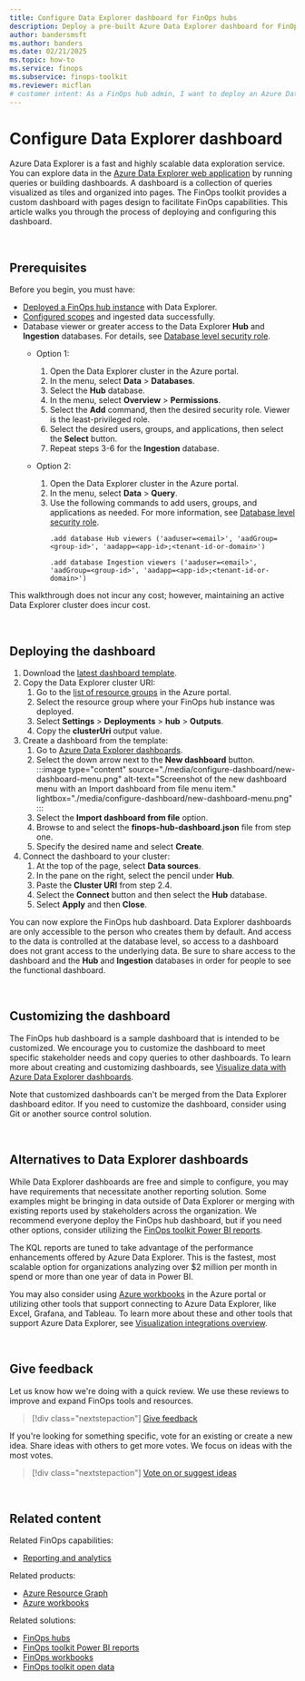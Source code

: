 ```yaml
---
title: Configure Data Explorer dashboard for FinOps hubs
description: Deploy a pre-built Azure Data Explorer dashboard for FinOps hubs to start analyzing cost and usage for your accounts.
author: bandersmsft
ms.author: banders
ms.date: 02/21/2025
ms.topic: how-to
ms.service: finops
ms.subservice: finops-toolkit
ms.reviewer: micflan
# customer intent: As a FinOps hub admin, I want to deploy an Azure Data Explorer dashboard so that I can analyze my costs.
---
```


<!-- markdownlint-disable-next-line MD025 -->
# Configure Data Explorer dashboard

Azure Data Explorer is a fast and highly scalable data exploration service. You can explore data in the [Azure Data Explorer web application](https://dataexplorer.azure.com) by running queries or building dashboards. A dashboard is a collection of queries visualized as tiles and organized into pages. The FinOps toolkit provides a custom dashboard with pages design to facilitate FinOps capabilities. This article walks you through the process of deploying and configuring this dashboard.

<br>

## Prerequisites

Before you begin, you must have:

- [Deployed a FinOps hub instance](finops-hubs-overview.md#create-a-new-hub) with Data Explorer.
- [Configured scopes](configure-scopes.md) and ingested data successfully.
- Database viewer or greater access to the Data Explorer **Hub** and **Ingestion** databases. For details, see [Database level security role](/kusto/management/manage-database-security-roles#database-level-security-roles). 
  - Option 1:
    1. Open the Data Explorer cluster in the Azure portal.
    2. In the menu, select **Data** > **Databases**.
    3. Select the **Hub** database.
    4. In the menu, select **Overview** > **Permissions**.
    5. Select the **Add** command, then the desired security role. Viewer is the least-privileged role.
    6. Select the desired users, groups, and applications, then select the **Select** button.
    7. Repeat steps 3-6 for the **Ingestion** database.
   
  - Option 2:
    1. Open the Data Explorer cluster in the Azure portal.
    2. In the menu, select **Data** > **Query**.
    3. Use the following commands to add users, groups, and applications as needed. For more information, see [Database level security role](/kusto/management/manage-database-security-roles?view=microsoft-fabric#database-level-security-roles).
       ```
       .add database Hub viewers ('aaduser=<email>', 'aadGroup=<group-id>', 'aadapp=<app-id>;<tenant-id-or-domain>')

       .add database Ingestion viewers ('aaduser=<email>', 'aadGroup=<group-id>', 'aadapp=<app-id>;<tenant-id-or-domain>')
       ```


This walkthrough does not incur any cost; however, maintaining an active Data Explorer cluster does incur cost.

<br>

## Deploying the dashboard

1. Download the [latest dashboard template](https://github.com/microsoft/finops-toolkit/releases/latest/download/finops-hub-dashboard.json).
2. Copy the Data Explorer cluster URI:
   1. Go to the [list of resource groups](https://portal.azure.com/#browse/resourcegroups) in the Azure portal.
   2. Select the resource group where your FinOps hub instance was deployed.
   3. Select **Settings** > **Deployments** > **hub** > **Outputs**.
   4. Copy the **clusterUri** output value.
3. Create a dashboard from the template:
   1. Go to [Azure Data Explorer dashboards](https://dataexplorer.azure.com/dashboards).
   2. Select the down arrow next to the **New dashboard** button.<br>
      :::image type="content" source="./media/configure-dashboard/new-dashboard-menu.png" alt-text="Screenshot of the new dashboard menu with an Import dashboard from file menu item." lightbox="./media/configure-dashboard/new-dashboard-menu.png" :::
   3. Select the **Import dashboard from file** option.
   4. Browse to and select the **finops-hub-dashboard.json** file from step one.
   5. Specify the desired name and select **Create**.
4. Connect the dashboard to your cluster:
   1. At the top of the page, select **Data sources**.
   2. In the pane on the right, select the pencil under **Hub**.
   3. Paste the **Cluster URI** from step 2.4.
   4. Select the **Connect** button and then select the **Hub** database.
   5. Select **Apply** and then **Close**.

You can now explore the FinOps hub dashboard. Data Explorer dashboards are only accessible to the person who creates them by default. And access to the data is controlled at the database level, so access to a dashboard does not grant access to the underlying data. Be sure to share access to the dashboard and the **Hub** and **Ingestion** databases in order for people to see the functional dashboard.

<br>

## Customizing the dashboard

The FinOps hub dashboard is a sample dashboard that is intended to be customized. We encourage you to customize the dashboard to meet specific stakeholder needs and copy queries to other dashboards. To learn more about creating and customizing dashboards, see [Visualize data with Azure Data Explorer dashboards](/azure/data-explorer/azure-data-explorer-dashboards).

Note that customized dashboards can't be merged from the Data Explorer dashboard editor. If you need to customize the dashboard, consider using Git or another source control solution.

<br>

## Alternatives to Data Explorer dashboards

While Data Explorer dashboards are free and simple to configure, you may have requirements that necessitate another reporting solution. Some examples might be bringing in data outside of Data Explorer or merging with existing reports used by stakeholders across the organization. We recommend everyone deploy the FinOps hub dashboard, but if you need other options, consider utilizing the [FinOps toolkit Power BI reports](../power-bi/reports.md).

The KQL reports are tuned to take advantage of the performance enhancements offered by Azure Data Explorer. This is the fastest, most scalable option for organizations analyzing over $2 million per month in spend or more than one year of data in Power BI.

You may also consider using [Azure workbooks](/azure/azure-monitor/visualize/workbooks-overview) in the Azure portal or utilizing other tools that support connecting to Azure Data Explorer, like Excel, Grafana, and Tableau. To learn more about these and other tools that support Azure Data Explorer, see [Visualization integrations overview](/azure/data-explorer/integrate-visualize-overview).

<br>

## Give feedback

Let us know how we're doing with a quick review. We use these reviews to improve and expand FinOps tools and resources.

> [!div class="nextstepaction"]
> [Give feedback](https://portal.azure.com/#view/HubsExtension/InProductFeedbackBlade/extensionName/FinOpsToolkit/cesQuestion/How%20easy%20or%20hard%20is%20it%20to%20use%20FinOps%20hubs%3F/cvaQuestion/How%20valuable%20are%20FinOps%20hubs%3F/surveyId/FTK0.8/bladeName/Hubs/featureName/ConfigureScopes)

If you're looking for something specific, vote for an existing or create a new idea. Share ideas with others to get more votes. We focus on ideas with the most votes.

> [!div class="nextstepaction"]
> [Vote on or suggest ideas](https://github.com/microsoft/finops-toolkit/issues?q=is%3Aissue%20is%3Aopen%20label%3A%22Tool%3A%20FinOps%20hubs%22%20sort%3Areactions-%2B1-desc)

<br>

## Related content

Related FinOps capabilities:

- [Reporting and analytics](../../framework/understand/reporting.md)

Related products:

- [Azure Resource Graph](/azure/governance/resource-graph/)
- [Azure workbooks](/azure/azure-monitor/visualize/workbooks-overview)

Related solutions:

- [FinOps hubs](finops-hubs-overview.md)
- [FinOps toolkit Power BI reports](../power-bi/reports.md)
- [FinOps workbooks](../workbooks/finops-workbooks-overview.md)
- [FinOps toolkit open data](../open-data.md)

<br>
